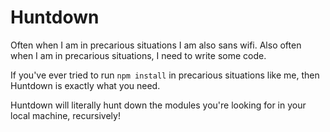 # Huntdown

Often when I am in precarious situations I am also sans wifi. Also often when I am in precarious situations, I need to write some code.

If you've ever tried to run `npm install` in precarious situations like me, then Huntdown is exactly what you need.

Huntdown will literally hunt down the modules you're looking for in your local machine, recursively!

